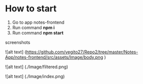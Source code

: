 # How to start

1. Go to app notes-frontend
2. Run command **npm i**
3. Run command **npm start**

screenshots

![alt text] (https://github.com/vegito27/Repo2/tree/master/Notes-App/notes-frontend/src/assets/Image/body.png )

![alt text] (./Image/filtered.png)

![alt text] (./Image/index.png)